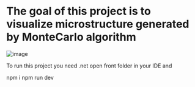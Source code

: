 # The goal of this project is to visualize microstructure generated by MonteCarlo algorithm

![image](https://user-images.githubusercontent.com/37092171/142293316-43d6a6ab-0a9f-4b9b-83de-f04286bf3142.png)

To run this project you need .net
open front folder in your IDE and

npm i
npm run dev
